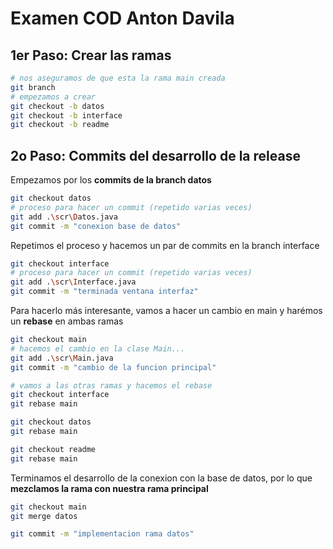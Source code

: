# Examen COD Anton Davila
## 1er Paso: Crear las ramas
```bash
# nos aseguramos de que esta la rama main creada
git branch
# empezamos a crear
git checkout -b datos
git checkout -b interface
git checkout -b readme
```
## 2o Paso: Commits del desarrollo de la release
Empezamos por los **commits de la branch datos**
```bash
git checkout datos
# proceso para hacer un commit (repetido varias veces)
git add .\scr\Datos.java
git commit -m "conexion base de datos"
```
Repetimos el proceso y hacemos un par de commits en la branch interface
```bash
git checkout interface
# proceso para hacer un commit (repetido varias veces)
git add .\scr\Interface.java
git commit -m "terminada ventana interfaz"
```
Para hacerlo más interesante, vamos a hacer un cambio en main y harémos un **rebase** en ambas ramas
```bash
git checkout main
# hacemos el cambio en la clase Main...
git add .\scr\Main.java
git commit -m "cambio de la funcion principal"

# vamos a las otras ramas y hacemos el rebase
git checkout interface
git rebase main

git checkout datos
git rebase main

git checkout readme
git rebase main
```
Terminamos el desarrollo de la conexion con la base de datos, por lo que **mezclamos la rama con nuestra rama principal**
```bash
git checkout main
git merge datos

git commit -m "implementacion rama datos"
```